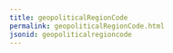 ```yaml
---
title: geopoliticalRegionCode
permalink: geopoliticalRegionCode.html
jsonid: geopoliticalregioncode
---
```

